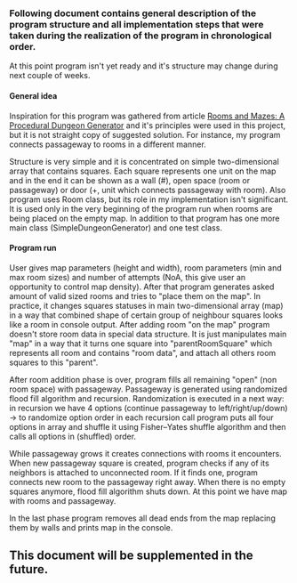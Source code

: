 ### Following document contains general description of the program structure and all implementation steps that were taken during the realization of the program in chronological order.  

At this point program isn't yet ready and it's structure may change during next couple of weeks. 

#### General idea  

Inspiration for this program was gathered from article [Rooms and Mazes: A Procedural Dungeon Generator](http://journal.stuffwithstuff.com/2014/12/21/rooms-and-mazes/)
and it's principles were used in this project, but it is not 
straight copy of suggested solution. For instance, my program connects passageway to rooms in a different manner.  

Structure is very simple and it is concentrated on simple two-dimensional  array that contains squares. Each square represents 
one unit on the map and in the end it can be shown as a wall (#), open space (room or passageway) or door (+, unit which connects 
passageway with room). Also program uses Room class, but its role in my implementation isn't significant. It is used only in the very 
beginning of the program run when rooms are being placed on the empty map. In addition to that program has one more main class 
(SimpleDungeonGenerator) and one test class. 

#### Program run  

User gives map parameters (height and width), room parameters (min and max room sizes) and number of attempts (NoA, this give user 
an opportunity to control map density). After that program generates asked amount of valid sized rooms and tries to "place them 
on the map". In practice, it changes squares statuses in main two-dimensional array (map) in a way that combined shape of
certain group of neighbour squares looks like a room in console output. After adding room "on the map" program doesn't store 
room data in special data structure. It is just manipulates main "map" in a way that it turns one square into "parentRoomSquare"
which represents all room and contains "room data", and attach all others room squares to this "parent". 

After room addition phase is over, program fills all remaining "open" (non room space) with passageway. Passageway is generated 
using randomized flood fill algorithm and recursion. Randomization is executed in a next way: in recursion we have 4 options 
(continue passageway to left/right/up/down) -> to randomize option order in each recursion call program puts all four options in
array and shuffle it using Fisher–Yates shuffle algorithm and then calls all options in (shuffled) order.  

While passageway grows it creates connections with rooms it encounters. When new passageway square is created, program checks if 
any of its neighbors is attached to unconnected room. If it finds one, program connects new room to the passageway right away. 
When there is no empty squares anymore, flood fill algorithm shuts down. At this point we have map with rooms and passageway. 

In the last phase program removes all dead ends from the map replacing them by walls and prints map in the console.

## This document will be supplemented in the future.






